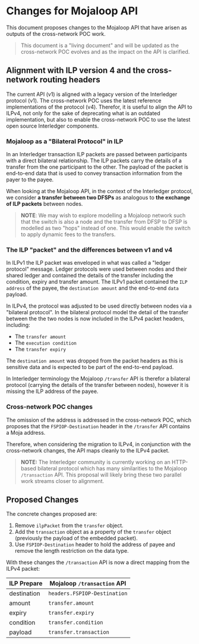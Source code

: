 # Changes for Mojaloop API

This document proposes changes to the Mojaloop API that have arisen as outputs of the cross-network POC work.

> This document is a "living document" and will be updated as the cross-network POC evolves and as the impact on the API is clarified.

## Alignment with ILP version 4 and the cross-network routing headers

The current API (v1) is aligned with a legacy version of the Interledger protocol (v1). The cross-network POC uses the latest reference implementations of the protocol (v4). Therefor, it is useful to align the API to ILPv4, not only for the sake of deprecating what is an outdated implementation, but also to enable the cross-network POC to use the latest open source Interledger components.

### Mojaloop as a "Bilateral Protocol" in ILP

In an Interledger transaction ILP packets are passed between participants with a direct bilateral relationship. The ILP packets carry the details of a transfer from the one participant to the other. The payload of the packet is end-to-end data that is used to convey transaction information from the payer to the payee.

When looking at the Mojaloop API, in the context of the Interledger protocol, we consider **a transfer between two DFSPs** as analogous to **the exchange of ILP packets** between nodes.

> **NOTE**: We may wish to explore modelling a Mojaloop network such that the switch is also a node and the transfer from DFSP to DFSP is modelled as two "hops" instead of one. This would enable the switch to apply dynamic fees to the transfers.

### The ILP "packet" and the differences between v1 and v4

In ILPv1 the ILP packet was enveloped in what was called a "ledger protocol" message. Ledger protocols were used between nodes and their shared ledger and contained the details of the transfer including the condition, expiry and transfer amount. The ILPv1 packet contained the `ILP address` of the payee, the `destination amount` and the end-to-end `data` payload.

In ILPv4, the protocol was adjusted to be used directly between nodes via a "bilateral protocol". In the bilateral protocol model the detail of the transfer between the the two nodes is now included in the ILPv4 packet headers, including:

  - The `transfer amount`
  - The `execution condition`
  - The `transfer expiry`

The `destination amount` was dropped from the packet headers as this is sensitive data and is expected to be part of the end-to-end payload.

In Interledger terminology the Mojaloop `/transfer` API is therefor a bilateral protocol (carrying the details of the transfer between nodes), however it is missing the ILP address of the payee.

### Cross-network POC changes

The omission of the address is addressed in the cross-network POC, which proposes that the `FSPIOP-Destination` header in the `/transfer` API contains a Moja address.

Therefore, when considering the migration to ILPv4, in conjunction with the cross-network changes, the API maps cleanly to the ILPv4 packet.

> **NOTE:** The Interledger community is currently working on an HTTP-based bilateral protocol which has many similarities to the Mojaloop `/transaction` API. This proposal will likely bring these two parallel work streams closer to alignment.

## Proposed Changes

The concrete changes proposed are:

  1. Remove `ilpPacket` from the `transfer` object.
  1. Add the `transaction` object as a property of the `transfer` object (previously the payload of the embedded packet).
  1. Use `FSPIOP-Destination` header to hold the address of payee and remove the length restriction on the data type.

With these changes the `/transaction` API is now a direct mapping from the ILPv4 packet:

| ILP Prepare | Mojaloop `/transaction` API  |
|-------------|------------------------------|
| destination | `headers.FSPIOP-Destination` |
| amount      | `transfer.amount`            |
| expiry      | `transfer.expiry`            |
| condition   | `transfer.condition`         |
| payload     | `transfer.transaction`       |

